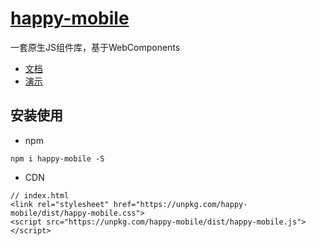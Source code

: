 
# [happy-mobile](https://github.com/hzb1/happy-mobile)
一套原生JS组件库，基于WebComponents
- [文档](https://hzb1.github.io/happy-mobile/docs/dist/#intro)
- [演示](https://hzb1.github.io/happy-mobile/example/js/dist)

## 安装使用
- npm
```
npm i happy-mobile -S
```
- CDN
```
// index.html
<link rel="stylesheet" href="https://unpkg.com/happy-mobile/dist/happy-mobile.css">
<script src="https://unpkg.com/happy-mobile/dist/happy-mobile.js"></script>
```
